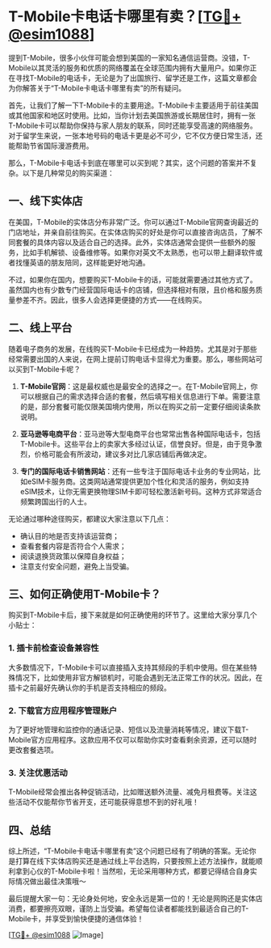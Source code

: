 # T-Mobile卡电话卡哪里有卖？[[TG💪+ @esim1088](https://t.me/s/esim1088)]

提到T-Mobile，很多小伙伴可能会想到美国的一家知名通信运营商。没错，T-Mobile以其灵活的服务和优质的网络覆盖在全球范围内拥有大量用户。如果你正在寻找T-Mobile的电话卡，无论是为了出国旅行、留学还是工作，这篇文章都会为你解答关于“T-Mobile卡电话卡哪里有卖”的所有疑问。

首先，让我们了解一下T-Mobile卡的主要用途。T-Mobile卡主要适用于前往美国或其他国家和地区时使用。比如，当你计划去美国旅游或长期居住时，拥有一张T-Mobile卡可以帮助你保持与家人朋友的联系，同时还能享受高速的网络服务。对于留学生来说，一张本地号码的电话卡更是必不可少，它不仅方便日常生活，还能帮助节省国际漫游费用。

那么，T-Mobile卡电话卡到底在哪里可以买到呢？其实，这个问题的答案并不复杂。以下是几种常见的购买渠道：

## 一、线下实体店

在美国，T-Mobile的实体店分布非常广泛。你可以通过T-Mobile官网查询最近的门店地址，并亲自前往购买。在实体店购买的好处是你可以直接咨询店员，了解不同套餐的具体内容以及适合自己的选择。此外，实体店通常会提供一些额外的服务，比如手机解锁、设备维修等。如果你对英文不太熟悉，也可以带上翻译软件或者找懂英语的朋友陪同，这样能更好地沟通。

不过，如果你在国内，想要购买T-Mobile卡的话，可能就需要通过其他方式了。虽然国内也有少数专门经营国际电话卡的店铺，但选择相对有限，且价格和服务质量参差不齐。因此，很多人会选择更便捷的方式——在线购买。

## 二、线上平台

随着电子商务的发展，在线购买T-Mobile卡已经成为一种趋势。尤其是对于那些经常需要出国的人来说，在网上提前订购电话卡显得尤为重要。那么，哪些网站可以买到T-Mobile卡呢？

1. **T-Mobile官网**：这是最权威也是最安全的选择之一。在T-Mobile官网上，你可以根据自己的需求选择合适的套餐，然后填写相关信息进行下单。需要注意的是，部分套餐可能仅限美国境内使用，所以在购买之前一定要仔细阅读条款说明。

2. **亚马逊等电商平台**：亚马逊等大型电商平台也常常出售各种国际电话卡，包括T-Mobile卡。这些平台上的卖家大多经过认证，信誉良好。但是，由于竞争激烈，价格可能会有所波动，建议多对比几家店铺后再做决定。

3. **专门的国际电话卡销售网站**：还有一些专注于国际电话卡业务的专业网站，比如eSIM卡服务商。这类网站通常提供更加个性化和灵活的服务，例如支持eSIM技术，让你无需更换物理SIM卡即可轻松激活新号码。这种方式非常适合频繁跨国出行的人士。

无论通过哪种途径购买，都建议大家注意以下几点：
- 确认目的地是否支持该运营商；
- 查看套餐内容是否符合个人需求；
- 阅读退换货政策以保障自身权益；
- 注意支付安全问题，避免上当受骗。

## 三、如何正确使用T-Mobile卡？

购买到T-Mobile卡后，接下来就是如何正确使用的环节了。这里给大家分享几个小贴士：

### 1. 插卡前检查设备兼容性

大多数情况下，T-Mobile卡可以直接插入支持其频段的手机中使用。但在某些特殊情况下，比如使用非官方解锁机时，可能会遇到无法正常工作的状况。因此，在插卡之前最好先确认你的手机是否支持相应的频段。

### 2. 下载官方应用程序管理账户

为了更好地管理和监控你的通话记录、短信以及流量消耗等情况，建议下载T-Mobile官方应用程序。这款应用不仅可以帮助你实时查看剩余资源，还可以随时更改套餐选项。

### 3. 关注优惠活动

T-Mobile经常会推出各种促销活动，比如赠送额外流量、减免月租费等。关注这些活动不仅能帮你节省开支，还可能获得意想不到的好礼哦！

## 四、总结

综上所述，“T-Mobile卡电话卡哪里有卖”这个问题已经有了明确的答案。无论你是打算在线下实体店购买还是通过线上平台选购，只要按照上述方法操作，就能顺利拿到心仪的T-Mobile卡啦！当然啦，无论采用哪种方式，都要记得结合自身实际情况做出最佳决策哦～

最后提醒大家一句：无论身处何地，安全永远是第一位的！无论是网购还是实体店消费，都要擦亮双眼，谨防上当受骗。希望每位读者都能找到最适合自己的T-Mobile卡，并享受到愉快便捷的通信体验！

[[TG💪+ @esim1088](https://t.me/s/esim1088) ![Image](https://i.postimg.cc/4NQfJmqS/Snipaste-2025-05-13-00-14-12.png)]